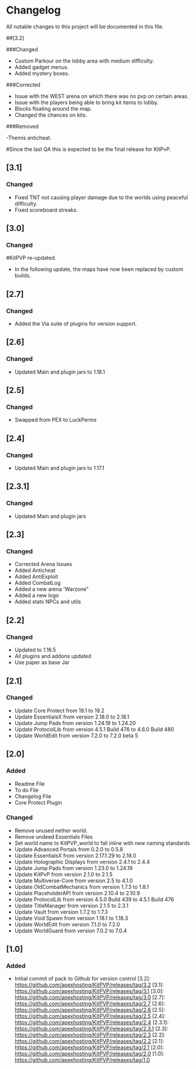 # Changelog
All notable changes to this project will be documented in this file.

##[3.2]

###Changed

- Custom Parkour on the lobby area with medium difficulty.
- Added gadget menus.
- Added mystery boxes.

###Corrected

- Issue with the WEST arena on which there was no pvp on certain areas.
- Issue with the players being able to bring kit items to lobby.
- Blocks floating around the map.
- Changed the chances on kits.

###Removed

-Themis anticheat.

#Since the last QA this is expected to be the final release for KitPvP.


## [3.1]

### Changed
- Fixed TNT not causing player damage due to the worlds using peaceful difficulty.
- Fixed scoreboard streaks.

## [3.0]

### Changed

#KitPVP re-updated.

- In the following update, the maps have now been replaced by custom builds.

## [2.7]

### Changed
- Added the Via suite of plugins for version support.

## [2.6]

### Changed
- Updated Main and plugin jars to 1.18.1

## [2.5]

### Changed
- Swapped from PEX to LuckPerms

## [2.4]

### Changed
- Updated Main and plugin jars to 1.17.1

## [2.3.1]

### Changed
- Updated Main and plugin jars

## [2.3]

### Changed
- Corrected Arena Issues
- Added Anticheat
- Added AntiExploit
- Added CombatLog
- Added a new arena 'Warzone"
- Added a new logo
- Added stats NPCs and utils

## [2.2]

### Changed
- Updated to 1.16.5  
- All plugins and addons updated  
- Use paper as base Jar

## [2.1]

### Changed
- Update Core Protect from 19.1 to 19.2
- Update EssentialsX from version 2.18.0 to 2.18.1
- Update Jump Pads from version 1.24.19 to 1.24.20
- Update ProtocolLib from version 4.5.1 Build 476 to 4.6.0 Build 480
- Update WorldEdit from version 7.2.0 to 7.2.0 beta 5

## [2.0]

### Added
- Readme File
- To do File
- Changelog File
- Core Protect Plugin

### Changed
- Remove unused nether world.
- Remove undeed Essentials Files
- Set world name to KitPVP_world to fall inline with new naming standards
- Update Advanced Portals from 0.2.0 to 0.5.8
- Update EssentialsX from version 2.17.1.29 to 2.18.0
- Update Holographic Displays from version 2.4.1 to 2.4.4
- Update Jump Pads from version 1.23.0 to 1.24.19
- Update KitPvP from version 2.1.0 to 2.1.5
- Update Multiverse-Core from version 2.5 to 4.1.0
- Update OldCombatMechanics from version 1.7.3 to 1.8.1
- Update PlaceholderAPI from version 2.10.4 to 2.10.9
- Update ProtocolLib from version 4.5.0 Build 439 to 4.5.1 Build 476
- Update TitleManager from version 2.1.5 to 2.3.1
- Update Vault from version 1.7.2 to 1.7.3
- Update Void Spawn from version 1.18.1 to 1.18.3
- Update WorldEdit from version 7.1.0 to 7.2.0
- Update WorldGuard from version 7.0.2 to 7.0.4

## [1.0]

### Added
- Initial commit of pack to Github for version control
[3.2]: https://github.com/apexhosting/KitPVP/releases/tag/3.2
[3.1]: https://github.com/apexhosting/KitPVP/releases/tag/3.1
[3.0]: https://github.com/apexhosting/KitPVP/releases/tag/3.0
[2.7]: https://github.com/apexhosting/KitPVP/releases/tag/2.7
[2.6]: https://github.com/apexhosting/KitPVP/releases/tag/2.6
[2.5]: https://github.com/apexhosting/KitPVP/releases/tag/2.5
[2.4]: https://github.com/apexhosting/KitPVP/releases/tag/2.4
[2.3.1]: https://github.com/apexhosting/KitPVP/releases/tag/2.3.1
[2.3]: https://github.com/apexhosting/KitPVP/releases/tag/2.3
[2.2]: https://github.com/apexhosting/KitPVP/releases/tag/2.2
[2.1]: https://github.com/apexhosting/KitPVP/releases/tag/2.1
[2.0]: https://github.com/apexhosting/KitPVP/releases/tag/2.0
[1.0]: https://github.com/apexhosting/KitPVP/releases/tag/1.0
